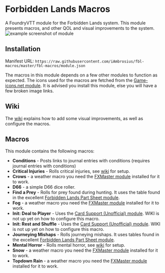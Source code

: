 # Forbidden Lands Macros
A FoundryVTT module for the Forbidden Lands system. This module presents macros, and other QOL and visual improvements to the system.
![example screenshot of module](https://github.com/iAmbrosius/fbl-macros/blob/master/wikiassets/modded.png)

## Installation

Manifest URL: `https://raw.githubusercontent.com/iAmbrosius/fbl-macros/master/fbl-macros/module.json`

The macros in this module depends on a few other modules to function as expected. The icons used for the macros are fetched from the [Game-icons.net module](https://foundryvtt.com/packages/game-icons-net/). It is advised you install this module, else you will have a few broken image links.

## Wiki
The [wiki](https://github.com/iAmbrosius/fbl-macros/wiki) explains how to add some visual improvements, as well as configure the macros.

## Macros
This module contains the following macros:

* **Conditions** - Posts links to journal entries with conditions (requires journal entries with conditions)
* **Critical Injuries** - Rolls critical injuries, see [wiki](https://github.com/iAmbrosius/fbl-macros/wiki/Macros-How-To#critical-injuries) for setup.
* **Crows** - a weather macro you need the [FXMaster module](https://foundryvtt.com/packages/fxmaster/) installed for it to work.
* **D66** - a simple D66 dice roller.
* **Find a Prey** - Rolls for prey found during hunting. It uses the table found in the excellent [Forbidden Lands Part Sheet module](https://foundryvtt.com/packages/forbidden-lands-party-sheet/).
* **Fog** - a weather macro you need the [FXMaster module](https://foundryvtt.com/packages/fxmaster/) installed for it to work.
* **Init: Deal to Player** - Uses the [Card Support (Unofficial) module](https://foundryvtt.com/packages/cardsupport/). WIKI is not up yet on how to configure this macro.
* **Init: Rest and Shuffle** - Uses the [Card Support (Unofficial) module](https://foundryvtt.com/packages/cardsupport/). WIKI is not up yet on how to configure this macro.
* **Journeying Mishaps** - Rolls journeying mishaps. It uses tables found in the excellent [Forbidden Lands Part Sheet module](https://foundryvtt.com/packages/forbidden-lands-party-sheet/).
* **Mental Horror** - Rolls mental horror, see [wiki](https://github.com/iAmbrosius/fbl-macros/wiki/Macros-How-To#mental-horror) for setup.
* **Snow** - a weather macro you need the [FXMaster module](https://foundryvtt.com/packages/fxmaster/) installed for it to work.
* **Topdown Rain** - a weather macro you need the [FXMaster module](https://foundryvtt.com/packages/fxmaster/) installed for it to work.
